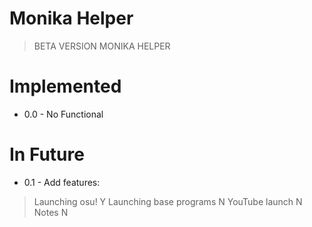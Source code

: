 # Monika Helper

>BETA VERSION MONIKA HELPER

# Implemented

- 0.0 - No Functional

# In Future
- 0.1 - Add features:
> Launching osu!
> Y
> Launching base programs
> N
> YouTube launch
> N
> Notes
> N
